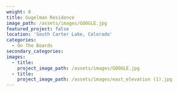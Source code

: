 ```yaml
---
weight: 8
title: Gugelman Residence
image_path: /assets/images/GOOGLE.jpg
featured_project: false
location: 'South Carter Lake, Colorado'
categories:
  - On The Boards
secondary_categories:
images:
  - title:
    project_image_path: /assets/images/GOOGLE.jpg
  - title:
    project_image_path: /assets/images/east_elevation (1).jpg
---
```


